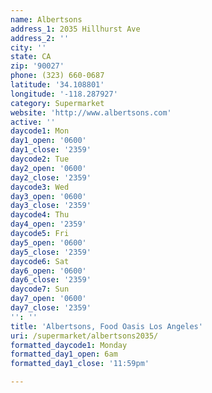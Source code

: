```yaml
---
name: Albertsons
address_1: 2035 Hillhurst Ave
address_2: ''
city: ''
state: CA
zip: '90027'
phone: (323) 660-0687
latitude: '34.108801'
longitude: '-118.287927'
category: Supermarket
website: 'http://www.albertsons.com'
active: ''
daycode1: Mon
day1_open: '0600'
day1_close: '2359'
daycode2: Tue
day2_open: '0600'
day2_close: '2359'
daycode3: Wed
day3_open: '0600'
day3_close: '2359'
daycode4: Thu
day4_open: '2359'
daycode5: Fri
day5_open: '0600'
day5_close: '2359'
daycode6: Sat
day6_open: '0600'
day6_close: '2359'
daycode7: Sun
day7_open: '0600'
day7_close: '2359'
'': ''
title: 'Albertsons, Food Oasis Los Angeles'
uri: /supermarket/albertsons2035/
formatted_daycode1: Monday
formatted_day1_open: 6am
formatted_day1_close: '11:59pm'

---
```


